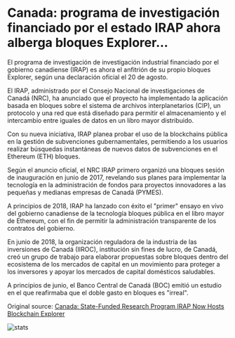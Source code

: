 # Canada: programa de investigación financiado por el estado IRAP ahora alberga bloques Explorer...

El programa de investigación de investigación industrial financiado por el gobierno canadiense (IRAP) es ahora el anfitrión de su propio bloques Explorer, según una declaración oficial el 20 de agosto.

El IRAP, administrado por el Consejo Nacional de investigaciones de Canadá (NRC), ha anunciado que el proyecto ha implementado la aplicación basada en bloques sobre el sistema de archivos interplanetarios (CIP), un protocolo y una red que está diseñado para permitir el almacenamiento y el intercambio entre iguales de datos en un libro mayor distribuido.

Con su nueva iniciativa, IRAP planea probar el uso de la blockchains pública en la gestión de subvenciones gubernamentales, permitiendo a los usuarios realizar búsquedas instantáneas de nuevos datos de subvenciones en el Ethereum (ETH) bloques.

Según el anuncio oficial, el NRC IRAP primero organizó una bloques sesión de inauguración en junio de 2017, revelando sus planes para implementar la tecnología en la administración de fondos para proyectos innovadores a las pequeñas y medianas empresas de Canadá (PYMES).

A principios de 2018, IRAP ha lanzado con éxito el "primer" ensayo en vivo del gobierno canadiense de la tecnología bloques pública en el libro mayor de Ethereum, con el fin de permitir la administración transparente de los contratos del gobierno.

En junio de 2018, la organización reguladora de la industria de las inversiones de Canadá (IIROC), institución sin fines de lucro, de Canadá, creó un grupo de trabajo para elaborar propuestas sobre bloques dentro del ecosistema de los mercados de capital en un movimiento para proteger a los inversores y apoyar los mercados de capital domésticos saludables.

A principios de junio, el Banco Central de Canadá (BOC) emitió un estudio en el que reafirmaba que el doble gasto en bloques es "irreal".

Original source: [Canada: State-Funded Research Program IRAP Now Hosts Blockchain Explorer](https://cointelegraph.com/news/canada-state-funded-research-program-irap-now-hosts-blockchain-explorer)

![stats](https://c.statcounter.com/11760860/0/a89fa40b/1/ "stats")
